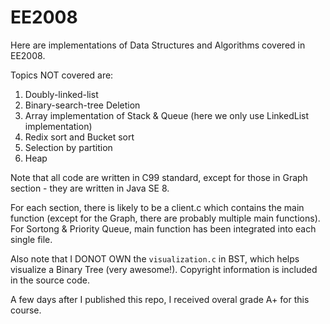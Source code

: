 # EE2008
Here are implementations of Data Structures and Algorithms covered in EE2008.

Topics NOT covered are:
1. Doubly-linked-list
2. Binary-search-tree Deletion
3. Array implementation of Stack & Queue (here we only use LinkedList implementation)
4. Redix sort and Bucket sort
5. Selection by partition
6. Heap

Note that all code are written in C99 standard, except for those in Graph section - they are written in Java SE 8.

For each section, there is likely to be a client.c which contains the main function (except for the Graph, there are probably multiple main functions). For Sortong & Priority Queue, main function has been integrated into each single file.

Also note that I DONOT OWN the `visualization.c` in BST, which helps visualize a Binary Tree (very awesome!). Copyright information is included in the source code.

A few days after I published this repo, I received overal grade A+ for this course.
